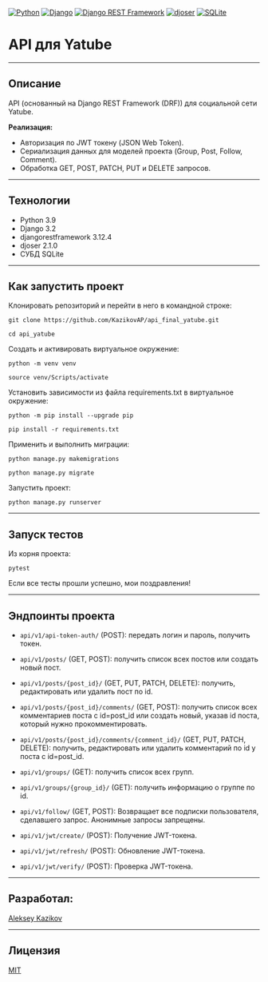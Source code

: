 [![Python](https://img.shields.io/badge/-Python-464646?style=flat-square&logo=Python)](https://www.python.org/)
[![Django](https://img.shields.io/badge/-Django-464646?style=flat-square&logo=Django)](https://www.djangoproject.com/)
[![Django REST Framework](https://img.shields.io/badge/-Django%20REST%20Framework-464646?style=flat-square&logo=Django%20REST%20Framework)](https://www.django-rest-framework.org/)
[![djoser](https://img.shields.io/badge/-djoser-464646?style=flat-square&logo=djoser)](https://djoser.readthedocs.io/en/latest/)
[![SQLite](https://img.shields.io/badge/-SQLite-464646?style=flat-square&logo=SQLite)](https://www.sqlite.org/)

# API для Yatube

---
## Описание
API (основанный на Django REST Framework (DRF)) для социальной сети Yatube.

**Реализация:**

- Авторизация по JWT токену (JSON Web Token).
- Сериализация данных для моделей проекта (Group, Post, Follow, Comment).
- Обработка GET, POST, PATCH, PUT и DELETE запросов.

---
## Технологии
* Python 3.9
* Django 3.2
* djangorestframework 3.12.4
* djoser 2.1.0
* СУБД SQLite

---
## Как запустить проект

Клонировать репозиторий и перейти в него в командной строке:

```
git clone https://github.com/KazikovAP/api_final_yatube.git
```

```
cd api_yatube
```

Создать и активировать виртуальное окружение:

```
python -m venv venv
```

```
source venv/Scripts/activate
```

Установить зависимости из файла requirements.txt в виртуальное окружение:

```
python -m pip install --upgrade pip
```

```
pip install -r requirements.txt
```

Применить и выполнить миграции:

```
python manage.py makemigrations
```

```
python manage.py migrate
```

Запустить проект:

```
python manage.py runserver
```

---
## Запуск тестов

Из корня проекта:

```
pytest
```

Если все тесты прошли успешно, мои поздравления!

---
## Эндпоинты проекта

- `api/v1/api-token-auth/` (POST): передать логин и пароль, получить токен.

- `api/v1/posts/` (GET, POST): получить список всех постов или создать новый пост.

- `api/v1/posts/{post_id}/` (GET, PUT, PATCH, DELETE): получить, редактировать или удалить пост по id.

- `api/v1/posts/{post_id}/comments/` (GET, POST): получить список всех комментариев поста с id=post_id или создать новый, указав id поста, который нужно прокомментировать.

- `api/v1/posts/{post_id}/comments/{comment_id}/` (GET, PUT, PATCH, DELETE): получить, редактировать или удалить комментарий по id у поста с id=post_id.

- `api/v1/groups/` (GET): получить список всех групп.

- `api/v1/groups/{group_id}/` (GET): получить информацию о группе по id.

- `api/v1/follow/` (GET, POST): Возвращает все подписки пользователя, сделавшего запрос. Анонимные запросы запрещены.

- `api/v1/jwt/create/` (POST): Получение JWT-токена.

- `api/v1/jwt/refresh/` (POST): Обновление JWT-токена.

- `api/v1/jwt/verify/` (POST): Проверка JWT-токена.


---
## Разработал:
[Aleksey Kazikov](https://github.com/KazikovAP)

---
## Лицензия
[MIT](https://opensource.org/licenses/MIT)
